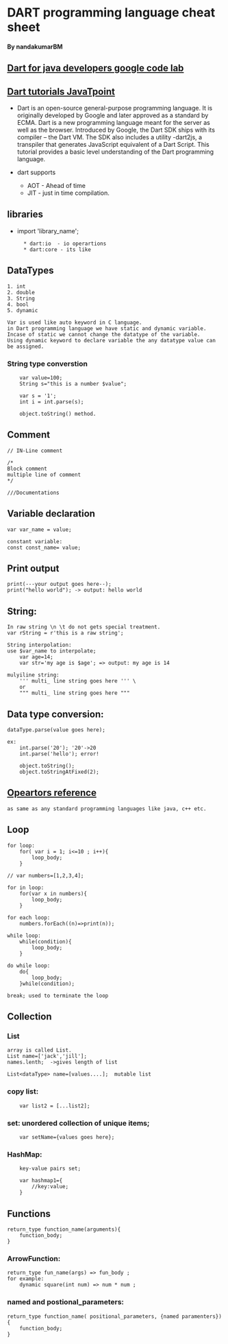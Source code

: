 # DART programming language cheat sheet
#### By nandakumarBM

## [Dart for java developers google code lab](https://codelabs.developers.google.com/codelabs/from-java-to-dart#0 "tutorial")

## [Dart tutorials JavaTpoint](https://www.tutorialspoint.com/dart_programming/index.htm "Dart")

* Dart is an open-source general-purpose programming language. It is originally developed by Google and later approved as a standard by ECMA. Dart is a new programming language meant for the server as well as the browser. Introduced by Google, the Dart SDK ships with its compiler – the Dart VM. The SDK also includes a utility -dart2js, a transpiler that generates JavaScript equivalent of a Dart Script. This tutorial provides a basic level understanding of the Dart programming language.

* dart supports
    * AOT - Ahead of time
    * JIT - just in time compilation.

## libraries
* import 'library_name';


        * dart:io  - io operartions
        * dart:core - its like 

## DataTypes
    1. int
    2. double
    3. String
    4. bool
    5. dynamic

    Var is used like auto keyword in C language.
    in Dart programming language we have static and dynamic variable.
    Incase of static we cannot change the datatype of the variable.
    Using dynamic keyword to declare variable the any datatype value can be assigned. 

### String type converstion

        var value=100;
        String s="this is a number $value";
        
        var s = '1';
        int i = int.parse(s);

        object.toString() method.

## Comment
    // IN-Line comment

    /*
    Block comment
    multiple line of comment
    */

    ///Documentations

## Variable declaration

    var var_name = value;

    constant variable:
    const const_name= value;

## Print output

    print(---your output goes here--);
    print("hello world"); -> output: hello world

## String:
    In raw string \n \t do not gets special treatment.
    var rString = r'this is a raw string';

    String interpolation:
    use $var_name to interpolate;
        var age=14;
        var str='my age is $age'; => output: my age is 14

    mulyiline string:
        ''' multi_ line string goes here ''' \
        or 
        """ multi_ line string goes here """

## Data type conversion:
    dataType.parse(value goes here);

    ex:
        int.parse('20'); '20'->20
        int.parse('hello'); error! 

        object.toString();
        object.toStringAtFixed(2);


## [Opeartors reference](https://www.tutorialspoint.com/dart_programming/dart_programming_operators.htm "operators")

    as same as any standard programming languages like java, c++ etc.

## Loop
    for loop:
        for( var i = 1; i<=10 ; i++){
            loop_body;
        }

    // var numbers=[1,2,3,4];

    for in loop:
        for(var x in numbers){
            loop_body;
        }
    
    for each loop:
        numbers.forEach((n)=>print(n));

    while loop:
        while(condition){
            loop_body;
        }
    
    do while loop:
        do{
            loop_body;
        }while(condition);

    break; used to terminate the loop

## Collection
### List
    array is called List.
    List name=['jack','jill'];
    names.lenth;  ->gives length of list

    List<dataType> name=[values....];  mutable list

### copy list:
        var list2 = [...list2];

### set: unordered collection of unique items;
        var setName={values goes here};

### HashMap:
        key-value pairs set;

        var hashmap1={
            //key:value;
        }
    
## Functions

    return_type function_name(arguments){
        function_body;
    }

### ArrowFunction:

    return_type fun_name(args) => fun_body ;
    for example:
        dynamic square(int num) => num * num ;

### named and postional_parameters:
    return_type function_name( positional_parameters, {named paramenters}){
        function_body;
    }